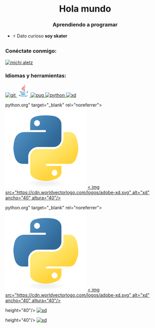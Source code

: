 
<h1 align="center">Hola mundo </h1>
<h3 align="center">Aprendiendo a programar</h3>

- ⚡ Dato curioso **soy skater**

<h3 align="left"> Conéctate conmigo:</h3>
<p align="left">
<a href="https://fb.com/michi aletz" target="blank"><img align="center" src="https: //raw.githubusercontent.com/rahuldkjain/github-profile-readme-generator/master/src/images/icons/Social/facebook.svg" alt="michi aletz" height="30" width="40" /> </a>
</p>

<h3 align="left">Idiomas y herramientas:</h3>
<p align="left"> <a href="https://git-scm.com/" target="_blank" rel="noreferrer"> <img src="https://www.vectorlogo.zone/ logos/git-scm/git-scm-icon.svg" alt="git" width="40" height="40"/> </a> <a href="https://www.java.com" target="_blank" rel="noreferrer"> <img src="https://raw.githubusercontent.com/devicons/devicon/master/icons/java/java-original.svg" alt="java" width=" 40" height="40"/> </a> <a href="https://pugjs.org" target="_blank" rel="noreferrer"> <img src="https://cdn.worldvectorlogo. com/logos/pug.svg" alt="pug" width="40" height="40"/> </a> <a href="https://www.python.org" target="_blank" rel="noreferrer"> <img src="https ://raw.githubusercontent.com/devicons/devicon/master/icons/python/python-original.svg" alt="python" width="40" height="40"/> </a> <a href= "https://www.adobe.com/products/xd.html" target="_blank" rel="noreferrer"> <img src="https://cdn.worldvectorlogo.com/logos/adobe-xd.svg " alt="xd" ancho="40" alto="40"/> </a> </p>python.org" target="_blank" rel="noreferrer"> <img src="https://raw.githubusercontent.com/devicons/devicon/master/icons/python/python-original.svg" alt="python " ancho="40" altura="40"/> </a> <a href="https://www.adobe.com/products/xd.html" target="_blank" rel="noreferrer"> < img src="https://cdn.worldvectorlogo.com/logos/adobe-xd.svg" alt="xd" ancho="40" altura="40"/> </a> </p>python.org" target="_blank" rel="noreferrer"> <img src="https://raw.githubusercontent.com/devicons/devicon/master/icons/python/python-original.svg" alt="python " ancho="40" altura="40"/> </a> <a href="https://www.adobe.com/products/xd.html" target="_blank" rel="noreferrer"> < img src="https://cdn.worldvectorlogo.com/logos/adobe-xd.svg" alt="xd" ancho="40" altura="40"/> </a> </p>height="40"/> </a> <a href="https://www.adobe.com/products/xd.html" target="_blank" rel="noreferrer"> <img src="https: //cdn.worldvectorlogo.com/logos/adobe-xd.svg" alt="xd" ancho="40" altura="40"/> </a> </p>height="40"/> </a> <a href="https://www.adobe.com/products/xd.html" target="_blank" rel="noreferrer"> <img src="https: //cdn.worldvectorlogo.com/logos/adobe-xd.svg" alt="xd" ancho="40" altura="40"/> </a> </p>
